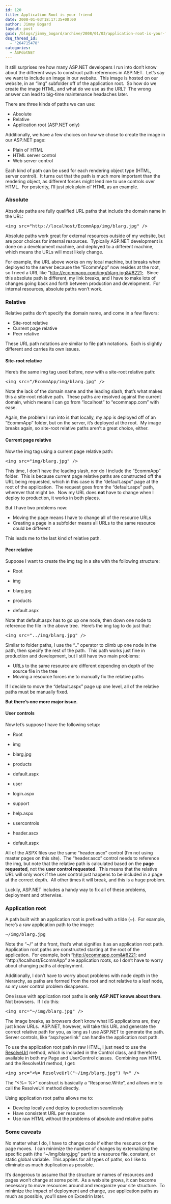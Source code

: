 ```yaml
---
id: 120
title: Application Root is your friend
date: 2008-01-03T18:17:35+00:00
author: Jimmy Bogard
layout: post
guid: /blogs/jimmy_bogard/archive/2008/01/03/application-root-is-your-friend.aspx
dsq_thread_id:
  - "264715478"
categories:
  - ASPdotNET
---
```

It still surprises me how many ASP.NET developers I run into don&#8217;t know about the different ways to construct path references in ASP.NET.&nbsp; Let&#8217;s say we want to include an image in our website.&nbsp; This image is hosted on our website, in an &#8220;img&#8221; subfolder off of the application root.&nbsp; So how do we create the image HTML, and what do we use as the URL?&nbsp; The wrong answer can lead to big-time maintenance headaches later.

There are three kinds of paths we can use:

  * Absolute
  * Relative
  * Application root (ASP.NET only)

Additionally, we have a few choices on how we chose to create the image in our ASP.NET page:

  * Plain ol&#8217; HTML
  * HTML server control
  * Web server control

Each kind of path can be used for each rendering object type (HTML, server control).&nbsp; It turns out that the path is much more important than the rendering object, as different forces might lend me to use controls over HTML.&nbsp; For posterity, I&#8217;ll just pick plain ol&#8217; HTML as an example.

### Absolute

Absolute paths are fully qualified URL paths that include the domain name in the URL:

<div class="CodeFormatContainer">
  <pre>&lt;img src=<span class="str">"http://localhost/EcommApp/img/blarg.jpg"</span> /&gt;</pre>
</div>

Absolute paths work great for external resources outside of my website, but are poor choices for internal resources.&nbsp; Typically ASP.NET development is done on a development machine, and deployed to a different machine, which means the URLs will most likely change.

For example, the URL above works on my local machine, but breaks when deployed to the server because the &#8220;EcommApp&#8221; now resides at the root, so I need a URL like &#8220;http://ecommapp.com/img/blarg.jpg&#8221;.&nbsp; Since this absolute path is different, my link breaks, and I have to make lots of changes going back and forth between production and development.&nbsp; For internal resources, absolute paths won&#8217;t work.

### Relative

Relative paths don&#8217;t specify the domain name, and come in a few flavors:

  * Site-root relative
  * Current page relative
  * Peer relative

These URL path notations are similar to file path notations.&nbsp; Each is slightly different and carries its own issues.

#### Site-root relative

Here&#8217;s the same img tag used before, now with a site-root relative path:

<div class="CodeFormatContainer">
  <pre>&lt;img src=<span class="str">"/EcommApp/img/blarg.jpg"</span> /&gt;</pre>
</div>

Note the lack of the domain name and the leading slash, that&#8217;s what makes this a site-root relative path.&nbsp; These paths are resolved against the current domain, which means I can go from &#8220;localhost&#8221; to &#8220;ecommapp.com&#8221; with ease.

Again, the problem I run into is that locally, my app is deployed off of an &#8220;EcommApp&#8221; folder, but on the server, it&#8217;s deployed at the root.&nbsp; My image breaks again, so site-root relative paths aren&#8217;t a great choice, either.

#### Current page relative

Now the img tag using a current page relative path:

<div class="CodeFormatContainer">
  <pre>&lt;img src=<span class="str">"img/blarg.jpg"</span> /&gt;</pre>
</div>

This time, I don&#8217;t have the leading slash, nor do I include the &#8220;EcommApp&#8221; folder.&nbsp; This is because current page relative paths are constructed off the URL being requested, which in this case is the &#8220;default.aspx&#8221; page at the root of the application.&nbsp; The request goes from the &#8220;default.aspx&#8221; path, wherever that might be.&nbsp; Now my URL does **not** have to change when I deploy to production, it works in both places.

But I have two problems now:

  * Moving the page means I have to change all of the resource URLs
  * Creating a page in a subfolder means all URLs to the same resource could be different

This leads me to the last kind of relative path.

#### Peer relative

Suppose I want to create the img tag in a site with the following structure:

  * Root
  * img
  * blarg.jpg

  * products
  * default.aspx

Note that default.aspx has to go up one node, then down one node to reference the file in the above tree.&nbsp; Here&#8217;s the img tag to do just that:

<div class="CodeFormatContainer">
  <pre>&lt;img src=<span class="str">"../img/blarg.jpg"</span> /&gt;</pre>
</div>

Similar to folder paths, I use the &#8220;..&#8221; operator to climb up one node in the path, then specify the rest of the path.&nbsp; This path works just fine in production and development, but I still have two main problems:

  * URLs to the same resource are different depending on depth of the source file in the tree
  * Moving a resource forces me to manually fix the relative paths

If I decide to move the &#8220;default.aspx&#8221; page up one level, all of the relative paths must be manually fixed.

**But there&#8217;s one more major issue.**

#### User controls

Now let&#8217;s suppose I have the following setup:

  * Root
  * img
  * blarg.jpg

  * products
  * default.aspx

  * user
  * login.aspx

  * support
  * help.aspx

  * usercontrols
  * header.ascx

  * default.aspx

All of the ASPX files use the same &#8220;header.ascx&#8221; control (I&#8217;m not using master pages on this site).&nbsp; The &#8220;header.ascx&#8221; control needs to reference the img, but note that the relative path is calculated based on the **page requested**, not the **user control requested**.&nbsp; This means that the relative URL will only work if the user control just happens to be included in a page at the correct depth.&nbsp; All other times it will break, and this is a huge problem.

Luckily, ASP.NET includes a handy way to fix all of these problems, deployment and otherwise.

### Application root

A path built with an application root is prefixed with a tilde (~).&nbsp; For example, here&#8217;s a raw application path to the image:

<div class="CodeFormatContainer">
  <pre>~/img/blarg.jpg</pre>
</div>

Note the &#8220;~/&#8221; at the front, that&#8217;s what signifies it as an application root path.&nbsp; Application root paths are constructed starting at the root of the application.&nbsp; For example, both &#8220;http://ecommapp.com&#8221; and &#8220;http://localhost/EcommApp&#8221; are application roots, so I don&#8217;t have to worry about changing paths at deployment.

Additionally, I don&#8217;t have to worry about problems with node depth in the hierarchy, as paths are formed from the root and not relative to a leaf node, so my user control problem disappears.

One issue with application root paths is **only ASP.NET knows about them**.&nbsp; Not browsers.&nbsp; If I do this:

<div class="CodeFormatContainer">
  <pre>&lt;img src=<span class="str">"~/img/blarg.jpg"</span> /&gt;</pre>
</div>

The image breaks, as browsers don&#8217;t know what IIS applications are, they just know URLs.&nbsp; ASP.NET, however, will take this URL and generate the correct relative path for you, as long as I use ASP.NET to generate the path.&nbsp; Server controls, like &#8220;asp:hyperlink&#8221; can handle the application root path.

To use the application root path in raw HTML, I just need to use the [ResolveUrl](http://msdn2.microsoft.com/en-us/library/system.web.ui.control.resolveurl.aspx) method, which is included in the Control class, and therefore available in both my Page and UserControl classes.&nbsp; Combining raw HTML and the ResolveUrl method, I get:

<div class="CodeFormatContainer">
  <pre>&lt;img src=<span class="str">"&lt;%= ResolveUrl("</span>~/img/blarg.jpg<span class="str">") %&gt;"</span> /&gt;</pre>
</div>

The &#8220;<%= %>&#8221; construct is basically a &#8220;Response.Write&#8221;, and allows me to call the ResolveUrl method&nbsp;directly.

Using application root paths allows me to:

  * Develop locally and deploy to production seamlessly
  * Have consistent URL per resource
  * Use raw HTML without&nbsp;the problems of absolute and relative paths

### Some caveats

No matter what I do, I have to change code if either the resource or the page moves.&nbsp; I can minimize the number of changes by externalizing the specific path (the &#8220;~/img/blarg.jpg&#8221; part) to a resource file, constant, or static global variable.&nbsp; This applies for all types of paths, so I like to eliminate as much duplication as possible.

It&#8217;s dangerous to assume that the structure or names of resources and pages won&#8217;t change at some point.&nbsp; As a web site grows, it can become necessary to move resources around and reorganize your site structure.&nbsp; To minimize the impact of deployment and change, use application paths as much as possible, you&#8217;ll save on Excedrin later.